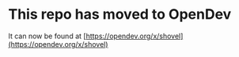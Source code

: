 # This repo has moved to OpenDev

It can now be found at [https://opendev.org/x/shovel](https://opendev.org/x/shovel)
